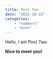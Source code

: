 ```yaml
---
title: Post Two
date: "2022-10-15"
categories:
    - "numbers"
    - "even"
---
```


Hello, I am _Post Two._

**Nice to meet you!**